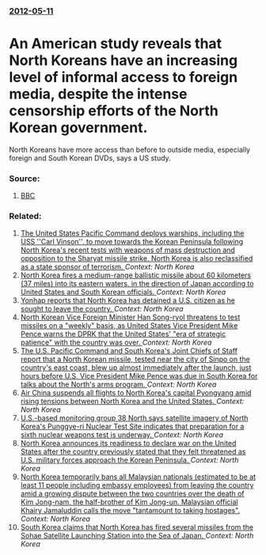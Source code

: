 ### [2012-05-11](/news/2012/05/11/index.md)

# An American study reveals that North Koreans have an increasing level of informal access to foreign media, despite the intense censorship efforts of the North Korean government. 

North Koreans have more access than before to outside media, especially foreign and South Korean DVDs, says a US study.


### Source:

1. [BBC](http://www.bbc.co.uk/news/world-asia-18030692)

### Related:

1. [The United States Pacific Command deploys warships, including the USS ''Carl Vinson'', to move towards the Korean Peninsula following North Korea's recent tests with weapons of mass destruction and opposition to the Sharyat missile strike. North Korea is also reclassified as a state sponsor of terrorism. ](/news/2017/04/9/the-united-states-pacific-command-deploys-warships-including-the-uss-carl-vinson-to-move-towards-the-korean-peninsula-following-north.md) _Context: North Korea_
2. [North Korea fires a medium-range ballistic missile about 60 kilometers (37 miles) into its eastern waters, in the direction of Japan according to United States and South Korean officials. ](/news/2017/04/5/north-korea-fires-a-medium-range-ballistic-missile-about-60-kilometers-37-miles-into-its-eastern-waters-in-the-direction-of-japan-accordi.md) _Context: North Korea_
3. [Yonhap reports that North Korea has detained a U.S. citizen as he sought to leave the country. ](/news/2017/04/23/yonhap-reports-that-north-korea-has-detained-a-u-s-citizen-as-he-sought-to-leave-the-country.md) _Context: North Korea_
4. [North Korean Vice Foreign Minister Han Song-ryol threatens to test missiles on a "weekly" basis, as United States Vice President Mike Pence warns the DPRK that the United States' "era of strategic patience" with the country was over. ](/news/2017/04/17/north-korean-vice-foreign-minister-han-song-ryol-threatens-to-test-missiles-on-a-weekly-basis-as-united-states-vice-president-mike-pence.md) _Context: North Korea_
5. [The U.S. Pacific Command and South Korea's Joint Chiefs of Staff report  that a North Korean missile, tested near the city of Sinpo on  the country's east coast, blew up almost immediately after the launch, just hours before U.S. Vice President Mike Pence was due in South Korea for talks about the North's arms program. ](/news/2017/04/16/the-u-s-pacific-command-and-south-korea-s-joint-chiefs-of-staff-report-that-a-north-korean-missile-tested-near-the-city-of-sinpo-on-the.md) _Context: North Korea_
6. [Air China suspends all flights to North Korea's capital Pyongyang amid rising tensions between North Korea and the United States. ](/news/2017/04/14/air-china-suspends-all-flights-to-north-korea-s-capital-pyongyang-amid-rising-tensions-between-north-korea-and-the-united-states.md) _Context: North Korea_
7. [U.S.-based monitoring group 38 North says satellite imagery of North Korea's Punggye-ri Nuclear Test Site indicates that preparation for a sixth nuclear weapons test is underway. ](/news/2017/04/13/u-s-based-monitoring-group-38-north-says-satellite-imagery-of-north-korea-s-punggye-ri-nuclear-test-site-indicates-that-preparation-for-a-s.md) _Context: North Korea_
8. [North Korea announces its readiness to declare war on the United States after the country previously stated that they felt threatened as U.S. military forces approach the Korean Peninsula. ](/news/2017/04/11/north-korea-announces-its-readiness-to-declare-war-on-the-united-states-after-the-country-previously-stated-that-they-felt-threatened-as-u-s.md) _Context: North Korea_
9. [North Korea temporarily bans all Malaysian nationals (estimated to be at least 11 people including embassy employees) from leaving the country amid a growing dispute between the two countries over the death of Kim Jong-nam, the half-brother of Kim Jong-un. Malaysian official Khairy Jamaluddin calls the move "tantamount to taking hostages". ](/news/2017/03/7/north-korea-temporarily-bans-all-malaysian-nationals-estimated-to-be-at-least-11-people-including-embassy-employees-from-leaving-the-count.md) _Context: North Korea_
10. [South Korea claims that North Korea has fired several missiles from the Sohae Satellite Launching Station into the Sea of Japan. ](/news/2017/03/6/south-korea-claims-that-north-korea-has-fired-several-missiles-from-the-sohae-satellite-launching-station-into-the-sea-of-japan.md) _Context: North Korea_
